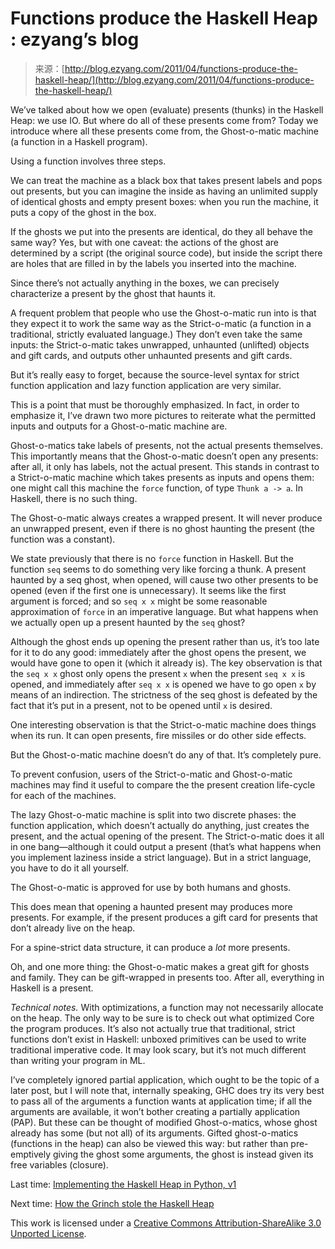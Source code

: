 <!--yml
category: 未分类
date: 2024-07-01 18:17:53
-->

# Functions produce the Haskell Heap : ezyang’s blog

> 来源：[http://blog.ezyang.com/2011/04/functions-produce-the-haskell-heap/](http://blog.ezyang.com/2011/04/functions-produce-the-haskell-heap/)

We’ve talked about how we open (evaluate) presents (thunks) in the Haskell Heap: we use IO. But where do all of these presents come from? Today we introduce where all these presents come from, the Ghost-o-matic machine (a function in a Haskell program).

Using a function involves three steps.

We can treat the machine as a black box that takes present labels and pops out presents, but you can imagine the inside as having an unlimited supply of identical ghosts and empty present boxes: when you run the machine, it puts a copy of the ghost in the box.

If the ghosts we put into the presents are identical, do they all behave the same way? Yes, but with one caveat: the actions of the ghost are determined by a script (the original source code), but inside the script there are holes that are filled in by the labels you inserted into the machine.

Since there’s not actually anything in the boxes, we can precisely characterize a present by the ghost that haunts it.

A frequent problem that people who use the Ghost-o-matic run into is that they expect it to work the same way as the Strict-o-matic (a function in a traditional, strictly evaluated language.) They don’t even take the same inputs: the Strict-o-matic takes unwrapped, unhaunted (unlifted) objects and gift cards, and outputs other unhaunted presents and gift cards.

But it’s really easy to forget, because the source-level syntax for strict function application and lazy function application are very similar.

This is a point that must be thoroughly emphasized. In fact, in order to emphasize it, I’ve drawn two more pictures to reiterate what the permitted inputs and outputs for a Ghost-o-matic machine are.

Ghost-o-matics take labels of presents, not the actual presents themselves. This importantly means that the Ghost-o-matic doesn’t open any presents: after all, it only has labels, not the actual present. This stands in contrast to a Strict-o-matic machine which takes presents as inputs and opens them: one might call this machine the `force` function, of type `Thunk a -> a`. In Haskell, there is no such thing.

The Ghost-o-matic always creates a wrapped present. It will never produce an unwrapped present, even if there is no ghost haunting the present (the function was a constant).

We state previously that there is no `force` function in Haskell. But the function `seq` seems to do something very like forcing a thunk. A present haunted by a seq ghost, when opened, will cause two other presents to be opened (even if the first one is unnecessary). It seems like the first argument is forced; and so `seq x x` might be some reasonable approximation of `force` in an imperative language. But what happens when we actually open up a present haunted by the `seq` ghost?

Although the ghost ends up opening the present rather than us, it’s too late for it to do any good: immediately after the ghost opens the present, we would have gone to open it (which it already is). The key observation is that the `seq x x` ghost only opens the present `x` when the present `seq x x` is opened, and immediately after `seq x x` is opened we have to go open `x` by means of an indirection. The strictness of the seq ghost is defeated by the fact that it’s put in a present, not to be opened until `x` is desired.

One interesting observation is that the Strict-o-matic machine does things when its run. It can open presents, fire missiles or do other side effects.

But the Ghost-o-matic machine doesn’t do any of that. It’s completely pure.

To prevent confusion, users of the Strict-o-matic and Ghost-o-matic machines may find it useful to compare the the present creation life-cycle for each of the machines.

The lazy Ghost-o-matic machine is split into two discrete phases: the function application, which doesn’t actually do anything, just creates the present, and the actual opening of the present. The Strict-o-matic does it all in one bang—although it could output a present (that’s what happens when you implement laziness inside a strict language). But in a strict language, you have to do it all yourself.

The Ghost-o-matic is approved for use by both humans and ghosts.

This does mean that opening a haunted present may produces more presents. For example, if the present produces a gift card for presents that don’t already live on the heap.

For a spine-strict data structure, it can produce a *lot* more presents.

Oh, and one more thing: the Ghost-o-matic makes a great gift for ghosts and family. They can be gift-wrapped in presents too. After all, everything in Haskell is a present.

*Technical notes.* With optimizations, a function may not necessarily allocate on the heap. The only way to be sure is to check out what optimized Core the program produces. It’s also not actually true that traditional, strict functions don’t exist in Haskell: unboxed primitives can be used to write traditional imperative code. It may look scary, but it’s not much different than writing your program in ML.

I’ve completely ignored partial application, which ought to be the topic of a later post, but I will note that, internally speaking, GHC does try its very best to pass all of the arguments a function wants at application time; if all the arguments are available, it won’t bother creating a partially application (PAP). But these can be thought of modified Ghost-o-matics, whose ghost already has some (but not all) of its arguments. Gifted ghost-o-matics (functions in the heap) can also be viewed this way: but rather than pre-emptively giving the ghost some arguments, the ghost is instead given its free variables (closure).

Last time: [Implementing the Haskell Heap in Python, v1](http://blog.ezyang.com/2011/04/implementing-the-haskell-heap-in-python-v1/)

Next time: [How the Grinch stole the Haskell Heap](http://blog.ezyang.com/2011/04/how-the-grinch-stole-the-haskell-heap/)

This work is licensed under a [Creative Commons Attribution-ShareAlike 3.0 Unported License](http://creativecommons.org/licenses/by-sa/3.0/).